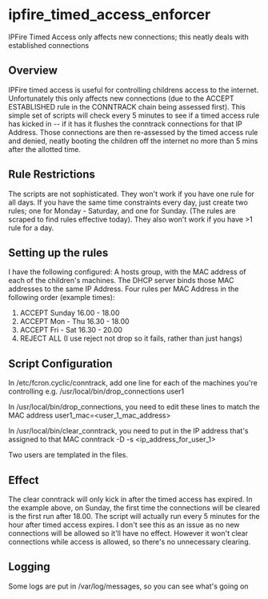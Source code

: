 # ipfire_timed_access_enforcer
IPFire Timed Access only affects new connections; this neatly deals with established connections

## Overview
IPFire timed access is useful for controlling childrens access to the internet.  Unfortunately this only affects new connections (due to the ACCEPT ESTABLISHED rule in the CONNTRACK chain being assessed first).
This simple set of scripts will check every 5 minutes to see if a timed access rule has kicked in -- if it has it flushes the conntrack connections for that IP Address.  Those connections are then re-assessed by the timed access rule and denied, neatly booting the children off the internet no more than 5 mins after the allotted time.

## Rule Restrictions
The scripts are not sophisticated.  They won't work if you have one rule for all days.  If you have the same time constraints every day, just create two rules; one for Monday - Saturday, and one for Sunday.  (The rules are scraped to find rules effective today).
They also won't work if you have >1 rule for a day.

## Setting up the rules
I have the following configured:
A hosts group, with the MAC address of each of the children's machines.
The DHCP server binds those MAC addresses to the same IP Address.
Four rules per MAC Address in the following order (example times):
  1. ACCEPT Sunday 16.00 - 18.00
  2. ACCEPT Mon - Thu 16.30 - 18.00
  3. ACCEPT Fri - Sat 16.30 - 20.00
  4. REJECT ALL
(I use reject not drop so it fails, rather than just hangs)

## Script Configuration
In /etc/fcron.cyclic/conntrack, add one line for each of the machines you're controlling e.g.
  /usr/local/bin/drop_connections user1

In /usr/local/bin/drop_connections, you need to edit these lines to match the MAC address
user1_mac=<user_1_mac_address>

In /usr/local/bin/clear_conntrack, you need to put in the IP address that's assigned to that MAC
  conntrack -D -s <ip_address_for_user_1>

Two users are templated in the files.

## Effect
The clear conntrack will only kick in after the timed access has expired.  In the example above, on Sunday, the first time the connections will be cleared is the first run after 18.00.  The script will actually run every 5 minutes for the hour after timed access expires.  I don't see this as an issue as no new connections will be allowed so it'll have no effect.  However it won't clear connections while access is allowed, so there's no unnecessary clearing. 

## Logging
Some logs are put in /var/log/messages, so you can see what's going on
